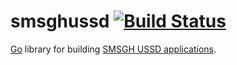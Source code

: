 # smsghussd [![Build Status](https://travis-ci.org/sanepay/smsghussd.svg)](https://travis-ci.org/sanepay/smsghussd)

[Go](http://golang.org) library for building [SMSGH USSD applications](http://developers.smsgh.com/documentations/ussd).
